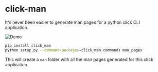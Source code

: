 # click-man

It's never been easier to generate man pages for a python click CLI application.

![Demo](https://raw.githubusercontent.com/timofurrer/click-man/master/docs/asciicast.gif)

```bash
pip install click_man
python setup.py --command-packages=click_man.commands man_pages
```

This will create a `man` folder with all the man pages generated for this click application.
